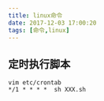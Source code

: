 ```yaml
---
title: linux命令
date: 2017-12-03 17:00:20
tags: [命令,linux]
---
```


## 定时执行脚本

```
vim etc/crontab
*/1 * * * *  sh XXX.sh
```

